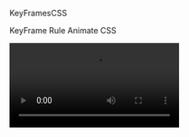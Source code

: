 KeyFramesCSS

KeyFrame Rule Animate CSS

![alt text](https://github.com/ChristopherLambert/KeyFramesCSS/blob/master/keyframes.mp4 "KeyFrame")
